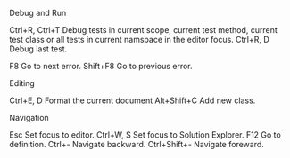 Debug and Run

Ctrl+R, Ctrl+T   Debug tests in current scope, current test method, current test class or all tests in current namspace in the editor focus.
Ctrl+R, D        Debug last test.

F8               Go to next error.
Shift+F8         Go to previous error.

Editing

Ctrl+E, D        Format the current document
Alt+Shift+C      Add new class.


Navigation

Esc              Set focus to editor.
Ctrl+W, S        Set focus to Solution Explorer.
F12              Go to definition.
Ctrl+-           Navigate backward.
Ctrl+Shift+-     Navigate foreward.